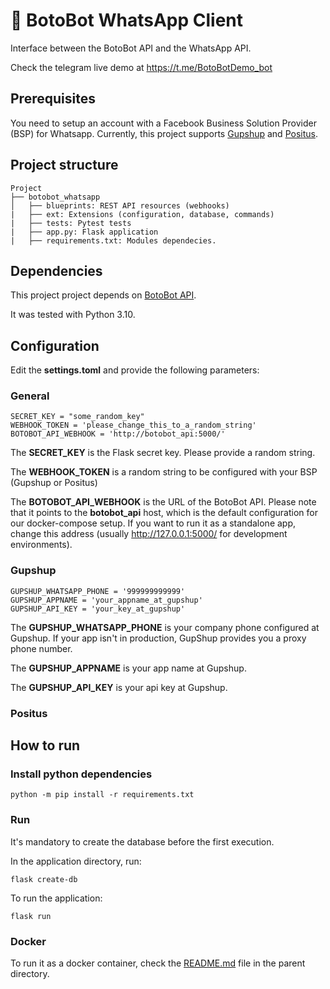# 🐬 BotoBot WhatsApp Client
Interface between the BotoBot API and the WhatsApp API.

Check the telegram live demo at https://t.me/BotoBotDemo_bot

## Prerequisites
You need to setup an account with a Facebook Business Solution Provider (BSP) for Whatsapp. Currently, this project supports [Gupshup](https://gupshup.io) and [Positus](https://www.positus.com.br).

## Project structure
```
Project
├── botobot_whatsapp
│   ├── blueprints: REST API resources (webhooks)
|   ├── ext: Extensions (configuration, database, commands)
|   ├── tests: Pytest tests
|   ├── app.py: Flask application
|   ├── requirements.txt: Modules dependecies.
```

## Dependencies
This project project depends on [BotoBot API](https://github.com/abnatal/botobot/tree/main/api).

It was tested with Python 3.10.

## Configuration
Edit the __settings.toml__ and provide the following parameters:

### General
```
SECRET_KEY = "some_random_key"
WEBHOOK_TOKEN = 'please_change_this_to_a_random_string'
BOTOBOT_API_WEBHOOK = 'http://botobot_api:5000/'
```
The __SECRET_KEY__ is the Flask secret key. Please provide a random string.

The __WEBHOOK_TOKEN__ is a random string to be configured with your BSP (Gupshup or Positus)

The __BOTOBOT_API_WEBHOOK__ is the URL of the BotoBot API. Please note that it points to the __botobot_api__ host, which is the default configuration for our docker-compose setup. If you want to run it as a standalone app, change this address (usually http://127.0.0.1:5000/ for development environments).

### Gupshup
```
GUPSHUP_WHATSAPP_PHONE = '999999999999'
GUPSHUP_APPNAME = 'your_appname_at_gupshup'
GUPSHUP_API_KEY = 'your_key_at_gupshup'
```
The __GUPSHUP_WHATSAPP_PHONE__ is your company phone configured at Gupshup. If your app isn't in production, GupShup provides you a proxy phone number.

The __GUPSHUP_APPNAME__ is your app name at Gupshup.

The __GUPSHUP_API_KEY__ is your api key at Gupshup.

### Positus

## How to run

### Install python dependencies
```
python -m pip install -r requirements.txt
```

### Run
It's mandatory to create the database before the first execution.

In the application directory, run:
```
flask create-db
```
To run the application:
```
flask run
```

### Docker
To run it as a docker container, check the [README.md](https://github.com/abnatal/botobot/tree/main/README.md) file in the parent directory.
